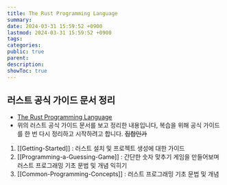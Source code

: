 ```yaml
---
title: The Rust Programming Language
summary: 
date: 2024-03-31 15:59:52 +0900
lastmod: 2024-03-31 15:59:52 +0900
tags: 
categories: 
public: true
parent: 
description: 
showToc: true
---
```



## 러스트 공식 가이드 문서 정리

- [The Rust Programming Language](https://doc.rust-lang.org/book/)
- 위의 러스트 공식 가이드 문서를 보고 정리한 내용입니다, 복습을 위해 공식 가이드를 한 번 다시 정리하고 시작하려고 합니다. ~~집합인가~~


 01. [[Getting-Started]] : 러스트 설치 및 프로젝트 생성에 대한 가이드
 02. [[Programming-a-Guessing-Game]] : 간단한 숫자 맞추기 게임을 만들어보며 러스트 프로그래밍 기초 문법 및 개념 익히기
 03. [[Common-Programming-Concepts]] : 러스트 프로그래밍 기초 문법 및 개념




